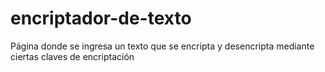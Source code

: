 # encriptador-de-texto
Página donde se ingresa un texto que se encripta y desencripta mediante ciertas claves de encriptación
